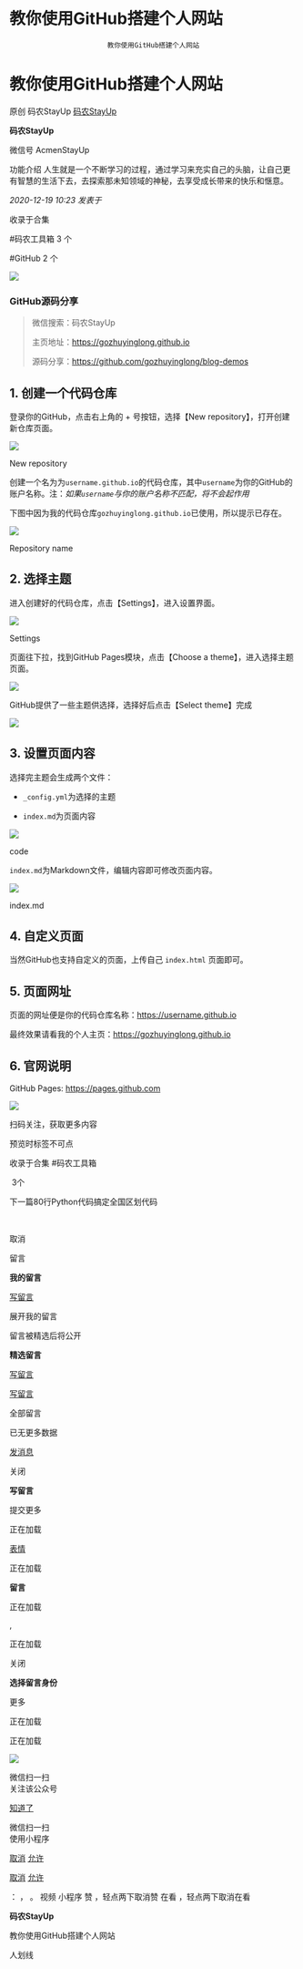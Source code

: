 # 教你使用GitHub搭建个人网站
                            教你使用GitHub搭建个人网站                                                           

教你使用GitHub搭建个人网站
================

原创 码农StayUp [码农StayUp](javascript:void(0);)

**码农StayUp** 

微信号 AcmenStayUp

功能介绍 人生就是一个不断学习的过程，通过学习来充实自己的头脑，让自己更有智慧的生活下去，去探索那未知领域的神秘，去享受成长带来的快乐和惬意。

_2020-12-19 10:23_ _发表于_

收录于合集

#码农工具箱 3 个

#GitHub 2 个

![](https://mmbiz.qpic.cn/mmbiz_jpg/hXEWOsco2BUtzUFRIXibMP6s5MsQvJmxCdKjdQFZhl40ZZxEQ7kJhPFSc4mGHKzqTTYkSG5OpDicxHvhiblWJRLlw/640?wx_fmt=jpeg)

### GitHub源码分享

> 微信搜索：码农StayUp
> 
> 主页地址：https://gozhuyinglong.github.io
> 
> 源码分享：https://github.com/gozhuyinglong/blog-demos

1\. 创建一个代码仓库
------------

登录你的GitHub，点击右上角的 + 号按钮，选择【New repository】，打开创建新仓库页面。

![](https://mmbiz.qpic.cn/mmbiz_png/hXEWOsco2BUtzUFRIXibMP6s5MsQvJmxCB3D4bfjqV0ibPUKgrYozffeZPclKQbBEhCpzib05N6tUvkHKJ8icE0NXg/640?wx_fmt=png)

New repository

创建一个名为为`username.github.io`的代码仓库，其中`username`为你的GitHub的账户名称。注：_如果`username`与你的账户名称不匹配，将不会起作用_

下图中因为我的代码仓库`gozhuyinglong.github.io`已使用，所以提示已存在。

![](https://mmbiz.qpic.cn/mmbiz_png/hXEWOsco2BUtzUFRIXibMP6s5MsQvJmxCbEN8AGYicM8Webfqf6WvqGbyKRDRsUA50JiaNtL4XziagrYCfCT6QJdug/640?wx_fmt=png)

Repository name

2\. 选择主题
--------

进入创建好的代码仓库，点击【Settings】，进入设置界面。

![](https://mmbiz.qpic.cn/mmbiz_png/hXEWOsco2BUtzUFRIXibMP6s5MsQvJmxCotibxbnlsN4fEF3Wu7eEnnVfM09aice9VZCBvxZEibUfpnP4pItWmQO1w/640?wx_fmt=png)

Settings

页面往下拉，找到GitHub Pages模块，点击【Choose a theme】，进入选择主题页面。

  
![](https://mmbiz.qpic.cn/mmbiz_png/hXEWOsco2BUtzUFRIXibMP6s5MsQvJmxCMlKYmllCrzPficpaw4vUCL9bkDeccYQ2FH18Rlwkhmd58EhD45Pr6RA/640?wx_fmt=png)

GitHub提供了一些主题供选择，选择好后点击【Select theme】完成

  
![](https://mmbiz.qpic.cn/mmbiz_png/hXEWOsco2BUtzUFRIXibMP6s5MsQvJmxCnMb2h44dNfypickVzlpRCkkeaSF7Tm2eP7mOI7apWFUkcE66ArdUuIA/640?wx_fmt=png)

3\. 设置页面内容
----------

选择完主题会生成两个文件：

*   `_config.yml`为选择的主题
    
*   `index.md`为页面内容
    

  

![](https://mmbiz.qpic.cn/mmbiz_png/hXEWOsco2BUtzUFRIXibMP6s5MsQvJmxCiaVkqICXOlqZiaHEoVGZ5fKTWZWwJWjpNrIaGib3ljPEEiaVm1w5dJSISw/640?wx_fmt=png)

code

`index.md`为Markdown文件，编辑内容即可修改页面内容。

![](https://mmbiz.qpic.cn/mmbiz_png/hXEWOsco2BUtzUFRIXibMP6s5MsQvJmxCBedfjDlNGgnoictlQn1Gia148WvPkjgkMEcHVxxo4YNRJ2yNsVeWnxPw/640?wx_fmt=png)

index.md

4\. 自定义页面
---------

当然GitHub也支持自定义的页面，上传自己 `index.html` 页面即可。

5\. 页面网址
--------

页面的网址便是你的代码仓库名称：https://username.github.io

最终效果请看我的个人主页：https://gozhuyinglong.github.io

6\. 官网说明
--------

GitHub Pages: https://pages.github.com

  

![](https://mmbiz.qpic.cn/mmbiz_jpg/hXEWOsco2BUtzUFRIXibMP6s5MsQvJmxCj9XnaWkuEFwiaFCpun0XDe6VkYxYn9Dia8gibIlFMuhic1DAOc3s7pTwWw/640?wx_fmt=jpeg)

扫码关注，获取更多内容

  

预览时标签不可点

收录于合集 #码农工具箱

 3个

下一篇80行Python代码搞定全国区划代码

​

取消

留言

**我的留言**

[写留言](javascript:;)

展开我的留言

留言被精选后将公开

**精选留言**

[写留言](javascript:;)

[写留言](javascript:;)

全部留言

已无更多数据

[发消息](javascript:;)

关闭

**写留言**

提交更多

正在加载

[表情](javascript:;)

正在加载

**留言**

正在加载

,

正在加载

关闭

**选择留言身份**

更多

正在加载

正在加载

![](https://mp.weixin.qq.com/mp/qrcode?scene=10000004&size=102&__biz=Mzg4OTQ2OTM2NA==&mid=2247483782&idx=1&sn=a74ef60a35b2c9224099a4a37136e60b&send_time=)

微信扫一扫  
关注该公众号

[知道了](javascript:;)

 微信扫一扫  
使用小程序

[取消](javascript:void(0);) [允许](javascript:void(0);)

[取消](javascript:void(0);) [允许](javascript:void(0);)

： ， 。  视频 小程序 赞 ，轻点两下取消赞 在看 ，轻点两下取消在看

**码农StayUp**

教你使用GitHub搭建个人网站

人划线